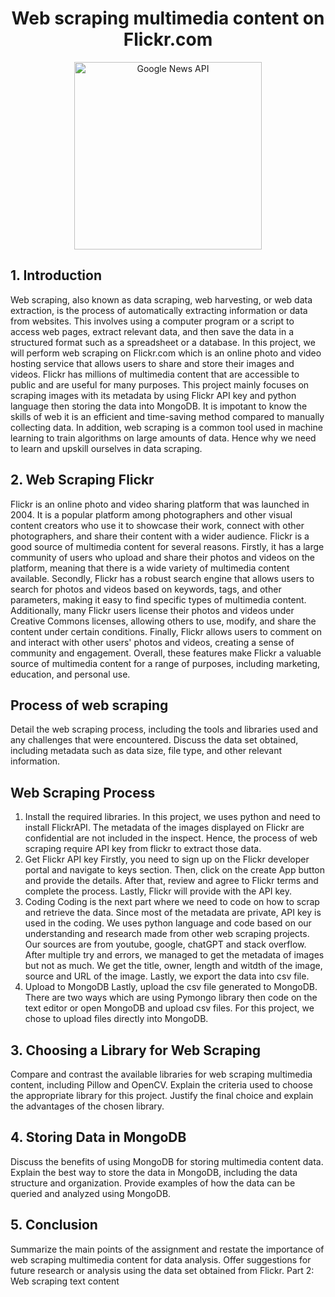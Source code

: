 <h1 align='center'>Web scraping multimedia content on Flickr.com </h1>
<p align="center">
  <img src="https://www.techspot.com/articles-info/2384/images/2021-12-26-image.png" height= '300px' title="Google News API">
</p>

## 1. Introduction
Web scraping, also known as data scraping, web harvesting, or web data extraction, is the process of automatically extracting information or data from websites. This involves using a computer program or a script to access web pages, extract relevant data, and then save the data in a structured format such as a spreadsheet or a database. In this project, we will perform web scraping on Flickr.com which is an online photo and video hosting service that allows users to share and store their images and videos. Flickr has millions of multimedia content that are accessible to public and are useful for many purposes. This project mainly focuses on scraping images with its metadata by using Flickr API key and python language then storing the data into MongoDB. It is impotant to know the skills of web it is an efficient and time-saving method compared to manually collecting data. In addition, web scraping is a common tool used in machine learning to train algorithms on large amounts of data. Hence why we need to learn and upskill ourselves in data scraping.

## 2. Web Scraping Flickr

Flickr is an online photo and video sharing platform that was launched in 2004. It is a popular platform among photographers and other visual content creators who use it to showcase their work, connect with other photographers, and share their content with a wider audience. Flickr is a good source of multimedia content for several reasons. Firstly, it has a large community of users who upload and share their photos and videos on the platform, meaning that there is a wide variety of multimedia content available. Secondly, Flickr has a robust search engine that allows users to search for photos and videos based on keywords, tags, and other parameters, making it easy to find specific types of multimedia content. Additionally, many Flickr users license their photos and videos under Creative Commons licenses, allowing others to use, modify, and share the content under certain conditions. Finally, Flickr allows users to comment on and interact with other users' photos and videos, creating a sense of community and engagement. Overall, these features make Flickr a valuable source of multimedia content for a range of purposes, including marketing, education, and personal use.

## Process of web scraping
Detail the web scraping process, including the tools and libraries used and any challenges that were encountered.
Discuss the data set obtained, including metadata such as data size, file type, and other relevant information.

Web Scraping Process
--
 1. Install the required libraries.
In this project, we uses python and need to install FlickrAPI. The metadata of the images displayed on Flickr are confidential are not included in the inspect. Hence, the process of web scraping require API key from flickr to extract those data.
 2. Get Flickr API key
Firstly, you need to sign up on the Flickr developer portal and navigate to keys section. Then, click on the create App button and provide the details. After that, review and agree to Flickr terms and complete the process. Lastly, Flickr will provide with the API key.
 3. Coding
Coding is the next part where we need to code on how to scrap and retrieve the data. Since most of the metadata are private, API key is used in the coding. We uses python language and code based on our understanding and research made from other web scraping projects. Our sources are from youtube, google, chatGPT and stack overflow. After multiple try and errors, we managed to get the metadata of images but not as much. We get the title, owner, length and witdth of the image, source and URL of the image. Lastly, we export the data into csv file.
 4. Upload to MongoDB 
Lastly, upload the csv file generated to MongoDB. There are two ways which are using Pymongo library then code on the text editor or open MongoDB and upload csv files. For this project, we chose to upload files directly into MongoDB.

## 3. Choosing a Library for Web Scraping
Compare and contrast the available libraries for web scraping multimedia content, including Pillow and OpenCV.
Explain the criteria used to choose the appropriate library for this project.
Justify the final choice and explain the advantages of the chosen library.

## 4. Storing Data in MongoDB
Discuss the benefits of using MongoDB for storing multimedia content data.
Explain the best way to store the data in MongoDB, including the data structure and organization.
Provide examples of how the data can be queried and analyzed using MongoDB.

## 5. Conclusion
Summarize the main points of the assignment and restate the importance of web scraping multimedia content for data analysis.
Offer suggestions for future research or analysis using the data set obtained from Flickr.
Part 2: Web scraping text content
